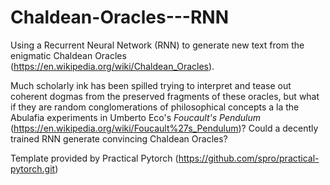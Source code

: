 # Chaldean-Oracles---RNN
Using a Recurrent Neural Network (RNN) to generate new text from the enigmatic Chaldean Oracles (https://en.wikipedia.org/wiki/Chaldean_Oracles).

 Much scholarly ink has been spilled trying to interpret and tease out coherent dogmas from the preserved fragments of these oracles, but what if they are random conglomerations of philosophical concepts a la the Abulafia experiments in Umberto Eco's _Foucault's Pendulum_ (https://en.wikipedia.org/wiki/Foucault%27s_Pendulum)? Could a decently trained RNN generate convincing Chaldean Oracles? 

Template provided by Practical Pytorch (https://github.com/spro/practical-pytorch.git)
